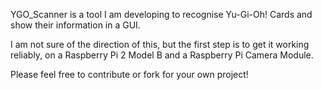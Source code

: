 YGO_Scanner is a tool I am developing to recognise Yu-Gi-Oh! Cards and show their information in a GUI. 

I am not sure of the direction of this, but the first step is to get it working reliably, on a Raspberry Pi 2 Model B and a Raspberry Pi Camera Module. 

Please feel free to contribute or fork for your own project! 
